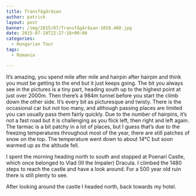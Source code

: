 ```yaml
---
title: Transfăgărășan
author: patrick
layout: post
banner: /img/2015/07/Transfăgărășan-1018.460.jpg
date: 2015-07-19T22:27:18+00:00
categories:
  - Hungarian Tour
tags:
  - Romania

---
```

It’s amazing, you spend mile after mile and hairpin after hairpin and think you must be getting to the end but it just keeps going. The bit you always see in the pictures is a tiny part, heading south up to the highest point at just over 2000m. Then there’s a 984m tunnel before you start the climb down the other side. It’s every bit as picturesque and twisty. There is the occasional car but not too many, and although passing places are limited you can usually pass them fairly quickly. Due to the number of hairpins, it’s not a fast road but it is challenging as you flick left, then right and left again. The tarmac is a bit patchy in a lot of places, but I guess that’s due to the freezing temperatures throughout most of the year, there are still patches of snow on the top. The temperature went down to about 14°C but soon warmed up as the altitude fell.

I spent the morning heading north to south and stopped at Poenari Castle, which once belonged to Vlad (III the Impaler) Dracula. I climbed the 1480 steps to reach the castle and have a look around. For a 500 year old ruin there is still plenty to see.

After looking around the castle I headed north, back towards my hotel.
